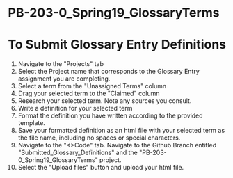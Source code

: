# PB-203-0_Spring19_GlossaryTerms
<body>
  <h1>To Submit Glossary Entry Definitions</h1>
<ol>
  <li>Navigate to the "Projects" tab</li>
  <li>Select the Project name that corresponds to the Glossary Entry assignment you are completing.</li>
  <li>Select a term from the "Unassigned Terms" column</li>
  <li>Drag your selected term to the "Claimed" column</li>
  <li>Research your selected term. Note any sources you consult.</li>
  <li>Write a definition for your selected term</li>
  <li>Format the definition you have written according to the provided template.</li>
  <li>Save your formatted definition as an html file with your selected term as the file name, including no spaces or special characters.</li>
  <li>Navigate to the "&lt;&gt;Code" tab. Navigate to the Github Branch entitled "Submitted_Glossary_Definitions" and the "PB-203-0_Spring19_GlossaryTerms" project.</li>
  <li>Select the "Upload files" button and upload your html file.</li>
  </ol>
